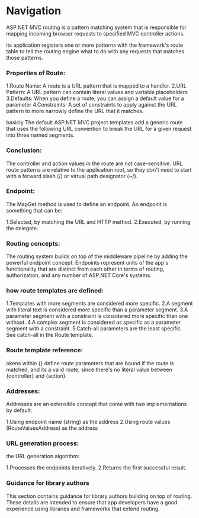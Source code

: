 # Navigation
ASP.NET MVC routing is a pattern matching system that is responsible for mapping incoming browser requests to specified MVC controller actions.

its application registers one or more patterns with the framework's route table to tell the routing engine what to do with any requests that matches those patterns.

### Properties of Route:

1.Route Name: A route is a URL pattern that is mapped to a handler.
2.URL Pattern: A URL pattern can contain literal values and variable placeholders
3.Defaults: When you define a route, you can assign a default value for a parameter
4.Constraints: A set of constraints to apply against the URL pattern to more narrowly define the URL that it matches.

basicly The default ASP.NET MVC project templates add a generic route that uses the following URL convention to break the URL for a given request into three named segments.

### Conclusion:
 
The controller and action values in the route are not case-sensitive. URL route patterns are relative to the application root, so they don't need to start with a forward slash (/) or virtual path designator (~/).

### Endpoint:

The MapGet method is used to define an endpoint. An endpoint is something that can be:

1.Selected, by matching the URL and HTTP method.
2.Executed, by running the delegate.

### Routing concepts:
The routing system builds on top of the middleware pipeline by adding the powerful endpoint concept. Endpoints represent units of the app's functionality that are distinct from each other in terms of routing, authorization, and any number of ASP.NET Core's systems.

### how route templates are defined:

1.Templates with more segments are considered more specific.
2.A segment with literal text is considered more specific than a parameter segment.
3.A parameter segment with a constraint is considered more specific than one without.
4.A complex segment is considered as specific as a parameter segment with a constraint.
5.Catch-all parameters are the least specific. See catch-all in the Route template.

### Route template reference:

okens within {} define route parameters that are bound if the route is matched, and its a valid route, since there's no literal value between {controller} and {action}.

### Addresses:

Addresses are an extensible concept that come with two implementations by default:

1.Using endpoint name (string) as the address
2.Using route values (RouteValuesAddress) as the address

### URL generation process:

the URL generation algorithm:

1.Processes the endpoints iteratively.
2.Returns the first successful result.

### Guidance for library authors
This section contains guidance for library authors building on top of routing. These details are intended to ensure that app developers have a good experience using libraries and frameworks that extend routing.











